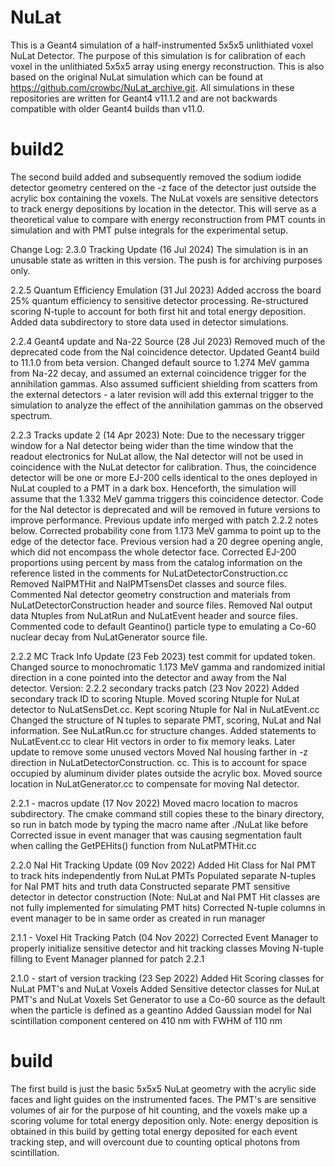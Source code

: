 # NuLat
This is a Geant4 simulation of a half-instrumented 5x5x5 unlithiated voxel NuLat Detector. The purpose of this simulation is for calibration of each voxel in the unlithiated 5x5x5 array using energy reconstruction. This is also based on the original NuLat simulation which can be found at https://github.com/crowbc/NuLat_archive.git. All simulations in these repositories are written for Geant4 v11.1.2 and are not backwards compatible with older Geant4 builds than v11.0.

# build2
The second build added and subsequently removed the sodium iodide detector geometry centered on the -z face of the detector just outside the acrylic box containing the voxels.  The NuLat voxels are sensitive detectors to track energy depositions by location in the detector. This will serve as a theoretical value to compare with energy reconstruction from PMT counts in simulation and with PMT pulse integrals for the experimental setup.

Change Log:
2.3.0 Tracking Update (16 Jul 2024)
	The simulation is in an unusable state as written in this version. The push is for archiving purposes only.

2.2.5 Quantum Efficiency Emulation (31 Jul 2023)
	Added accross the board 25% quantum efficiency to sensitive detector processing. Re-structured scoring N-tuple to account for both first hit and total energy deposition. Added data subdirectory to 
	store data used in detector simulations.

2.2.4 Geant4 update and Na-22 Source (28 Jul 2023)
	Removed much of the deprecated code from the NaI coincidence detector. Updated Geant4 build to 11.1.0 from beta version. Changed default source to 1.274 MeV gamma from Na-22 decay, and assumed an 
	external coincidence trigger for the annihilation gammas. Also assumed sufficient shielding from scatters from the external detectors - a later revision will add this external trigger to the
	simulation to analyze the effect of the annihilation gammas on the observed spectrum.

2.2.3 Tracks update 2 (14 Apr 2023)
	Note: Due to the necessary trigger window for a NaI detector being wider than the time window that the readout electronics for NuLat allow, the NaI detector will not be used in coincidence with the 
	NuLat detector for calibration. Thus, the coincidence detector will be one or more EJ-200 cells identical to the ones deployed in NuLat coupled to a PMT in a dark box. Henceforth, the simulation
	will assume that the 1.332 MeV gamma triggers this coincidence detector. Code for the NaI detector is deprecated and will be removed in future versions to improve performance.
	Previous update info merged with patch 2.2.2 notes below. 
	Corrected probability cone from 1.173 MeV gamma to point up to the edge of the detector face. Previous version had a 20 degree opening angle, which did not encompass the whole detector face.
	Corrected EJ-200 proportions using percent by mass from the catalog information on the reference listed in the comments for NuLatDetectorConstruction.cc
	Removed NaIPMTHit and NaIPMTsensDet classes and source files. Commented NaI detector geometry construction and materials from NuLatDetectorConstruction header and source files. Removed NaI output
	data Ntuples from NuLatRun and NuLatEvent header and source files. Commented code to default Geantino() particle type to emulating a Co-60 nuclear decay from NuLatGenerator source file.
	
2.2.2 MC Track Info Update (23 Feb 2023)
	test commit for updated token. Changed source to monochromatic 1.173 MeV gamma and randomized initial direction in a cone pointed into the detector and away from the NaI detector.
	Version: 2.2.2 secondary tracks patch (23 Nov 2022)
	Added secondary track ID to scoring Ntuple. Moved scoring Ntuple for NuLat detector to NuLatSensDet.cc. Kept scoring Ntuple for NaI in NuLatEvent.cc 
	Changed the structure of N tuples to separate PMT, scoring, NuLat and NaI information. See NuLatRun.cc for structure changes.
	Added statements to NuLatEvent.cc to clear Hit vectors in order to fix memory leaks. Later update to remove some unused vectors
	Moved NaI housing farther in -z direction in NuLatDetectorConstruction. cc. This is to account for space occupied by aluminum divider plates outside the acrylic box.
	Moved source location in NuLatGenerator.cc to compensate for moving NaI detector.

2.2.1 - macros update (17 Nov 2022)
	Moved macro location to macros subdirectory. The cmake command still copies these to the binary directory, so run in batch mode by typing the macro name after ./NuLat like before
	Corrected issue in event manager that was causing segmentation fault when calling the GetPEHits() function from NuLatPMTHit.cc
	
2.2.0 NaI Hit Tracking Update (09 Nov 2022)
	Added Hit Class for NaI PMT to track hits independently from NuLat PMTs
	Populated separate N-tuples for NaI PMT hits and truth data
	Constructed separate PMT sensitive detector in detector construction (Note: NuLat and NaI PMT Hit classes are not fully implemented for simulating PMT hits)
	Corrected N-tuple columns in event manager to be in same order as created in run manager
	
2.1.1 - Voxel Hit Tracking Patch (04 Nov 2022)
	Corrected Event Manager to properly initialize sensitive detector and hit tracking classes
	Moving N-tuple filling to Event Manager planned for patch 2.2.1
	
2.1.0 - start of version tracking (23 Sep 2022)
	Added Hit Scoring classes for NuLat PMT's and NuLat Voxels
	Added Sensitive detector classes for NuLat PMT's and NuLat Voxels
	Set Generator to use a Co-60 source as the default when the particle is defined as a geantino
	Added Gaussian model for NaI scintillation component centered on 410 nm with FWHM of 110 nm

# build
The first build is just the basic 5x5x5 NuLat geometry with the acrylic side faces and light guides on the instrumented faces. The PMT's are sensitive volumes of air for the purpose of hit counting, and the voxels make up a scoring volume for total energy deposition only. Note: energy deposition is obtained in this build by getting total energy deposited for each event tracking step, and will overcount due to counting optical photons from scintillation.
